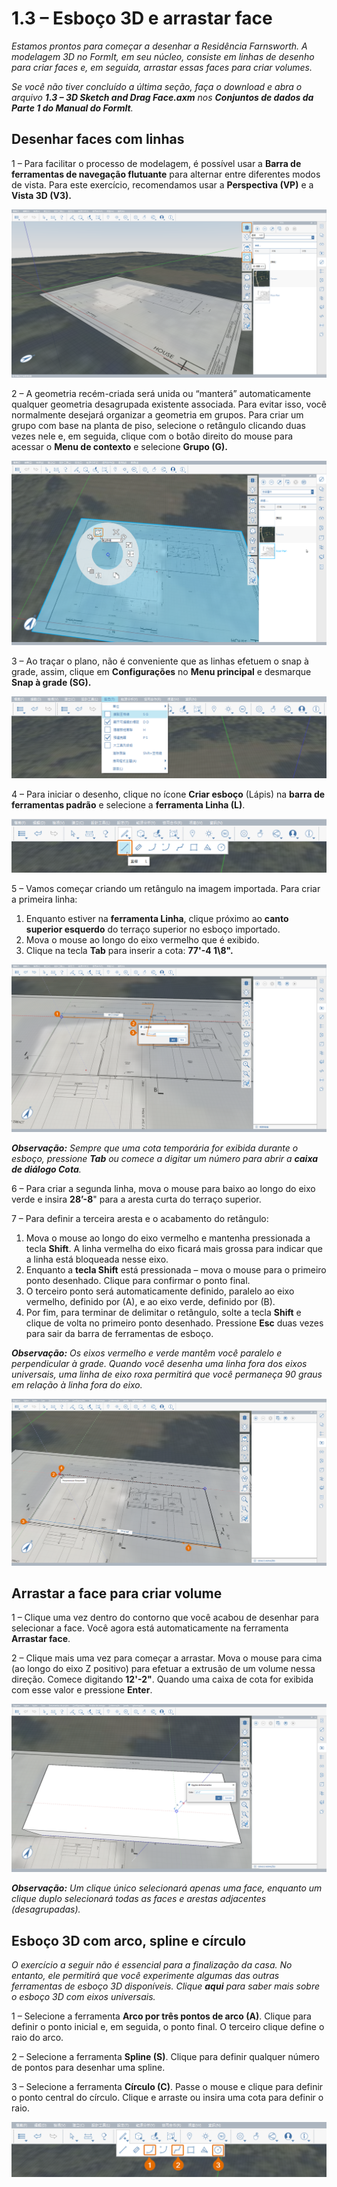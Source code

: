 # 1.3 – Esboço 3D e arrastar face

_Estamos prontos para começar a desenhar a Residência Farnsworth. A modelagem 3D no FormIt, em seu núcleo, consiste em linhas de desenho para criar faces e, em seguida, arrastar essas faces para criar volumes._

‌_Se você não tiver concluído a última seção, faça o download e abra o arquivo_ _**1.3 – 3D Sketch and Drag Face.axm**_ _nos_ _**Conjuntos de dados da Parte 1 do Manual do FormIt**._

## **Desenhar faces com linhas**

1 – Para facilitar o processo de modelagem, é possível usar a **Barra de ferramentas de navegação flutuante** para alternar entre diferentes modos de vista. Para este exercício, recomendamos usar a **Perspectiva (VP)** e a **Vista 3D (V3).**

![](<../../.gitbook/assets/0 (4).png>)

2 – A geometria recém-criada será unida ou “manterá” automaticamente qualquer geometria desagrupada existente associada. Para evitar isso, você normalmente desejará organizar a geometria em grupos. Para criar um grupo com base na planta de piso, selecione o retângulo clicando duas vezes nele e, em seguida, clique com o botão direito do mouse para acessar o **Menu de contexto** e selecione **Grupo (G).**

![](<../../.gitbook/assets/1 (2).png>)

3 – Ao traçar o plano, não é conveniente que as linhas efetuem o snap à grade, assim, clique em **Configurações** no **Menu principal** e desmarque **Snap à grade (SG).**

![](<../../.gitbook/assets/2 (12).png>)

4 – Para iniciar o desenho, clique no ícone **Criar esboço** (Lápis) na **barra de ferramentas padrão** e selecione a **ferramenta Linha (L)**.

![](<../../.gitbook/assets/3 (17).png>)

5 – Vamos começar criando um retângulo na imagem importada. Para criar a primeira linha:

1. Enquanto estiver na **ferramenta Linha**, clique próximo ao **canto superior esquerdo** do terraço superior no esboço importado.
2. Mova o mouse ao longo do eixo vermelho que é exibido.
3. Clique na tecla **Tab** para inserir a cota: **77'-4 1\8".**

![](<../../.gitbook/assets/4 (16).png>)

_**Observação:** Sempre que uma cota temporária for exibida durante o esboço, pressione_ _**Tab** ou comece a digitar um número_ _para abrir a_ _**caixa de diálogo Cota**._

6 – Para criar a segunda linha, mova o mouse para baixo ao longo do eixo verde e insira **28’-8**" para a aresta curta do terraço superior.

7 – Para definir a terceira aresta e o acabamento do retângulo:

1. Mova o mouse ao longo do eixo vermelho e mantenha pressionada a tecla **Shift**. A linha vermelha do eixo ficará mais grossa para indicar que a linha está bloqueada nesse eixo.
2. Enquanto a **tecla Shift** está pressionada – mova o mouse para o primeiro ponto desenhado. Clique para confirmar o ponto final.
3. O terceiro ponto será automaticamente definido, paralelo ao eixo vermelho, definido por (A), e ao eixo verde, definido por (B).
4. Por fim, para terminar de delimitar o retângulo, solte a tecla **Shift** e clique de volta no primeiro ponto desenhado. Pressione **Esc** duas vezes para sair da barra de ferramentas de esboço.

_**Observação:**_ _Os eixos vermelho e verde mantêm você paralelo e perpendicular à grade. Quando você desenha uma linha fora dos eixos universais, uma linha de eixo roxa permitirá que você permaneça 90 graus em relação à linha fora do eixo._

![](<../../.gitbook/assets/5 (2) (1).png>)

## **Arrastar a face para criar volume**

1 – Clique uma vez dentro do contorno que você acabou de desenhar para selecionar a face. Você agora está automaticamente na ferramenta **Arrastar face**.

2 – Clique mais uma vez para começar a arrastar. Mova o mouse para cima (ao longo do eixo Z positivo) para efetuar a extrusão de um volume nessa direção. Comece digitando **12'-2"**. Quando uma caixa de cota for exibida com esse valor e pressione **Enter**.

![](<../../.gitbook/assets/6 (3) (1).png>)

_**Observação:**_ _Um_ _clique único_ _selecionará apenas uma face, enquanto um_ _clique duplo_ _selecionará todas as faces e arestas adjacentes (desagrupadas)._

## **Esboço 3D com arco, spline e círculo**

_O exercício a seguir não é essencial para a finalização da casa. No entanto, ele permitirá que você experimente algumas das outras ferramentas de esboço 3D disponíveis. Clique_ _**aqui**_ _para saber mais sobre o esboço 3D com eixos universais._

1 – Selecione a ferramenta **Arco por três pontos de arco (A)**. Clique para definir o ponto inicial e, em seguida, o ponto final. O terceiro clique define o raio do arco.

2 – Selecione a ferramenta **Spline (S)**. Clique para definir qualquer número de pontos para desenhar uma spline.

3 – Selecione a ferramenta **Círculo (C)**. Passe o mouse e clique para definir o ponto central do círculo. Clique e arraste ou insira uma cota para definir o raio.

![](<../../.gitbook/assets/7 (7).png>)

